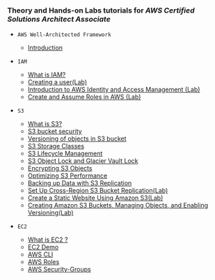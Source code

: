 ### Theory and Hands-on Labs tutorials for *AWS Certified Solutions Architect Associate*
- `AWS Well-Architected Framework`
    - [Introduction](https://github.com/iayushhb/solutions_architect-associate/blob/main/AWS-Fundamentals/Introduction.md)
-   `IAM`

    -   [What is IAM?](https://github.com/iayushhb/solutions_architect-associate/blob/main/Identity-and-Access-Management/IAM.md)
    -   [Creating a user(Lab)](https://github.com/iayushhb/solutions_architect-associate/blob/main/Identity-and-Access-Management/IAM-Lab-1.md)
    -   [Introduction to AWS Identity and Access Management (Lab)](https://github.com/iayushhb/solutions_architect-associate/blob/main/Identity-and-Access-Management/IAM-Lab-2.md)
    -   [Create and Assume Roles in AWS (Lab)](https://github.com/iayushhb/solutions_architect-associate/blob/main/Identity-and-Access-Management/IAM-Lab-3.md)

-   `S3`
    -   [What is S3?](https://github.com/iayushhb/solutions_architect-associate/blob/main/Simple-Storage-Service/S3.md)
    -   [S3 bucket security](https://github.com/iayushhb/solutions_architect-associate/blob/main/Simple-Storage-Service/S3-bucket-security.md)
    -   [Versioning of objects in S3 bucket](https://github.com/iayushhb/solutions_architect-associate/blob/main/Simple-Storage-Service/S3-versioning.md)
    -   [S3 Storage Classes](https://github.com/iayushhb/solutions_architect-associate/blob/main/Simple-Storage-Service/S3-storage-classes.md)
    -   [S3 Lifecycle Management](https://github.com/iayushhb/solutions_architect-associate/blob/main/Simple-Storage-Service/S3-lifecycle-managements.md)
    -   [S3 Object Lock and Glacier Vault Lock](https://github.com/iayushhb/solutions_architect-associate/blob/main/Simple-Storage-Service/S3-objectlockNglacierlock.md)
    -   [Encrypting S3 Objects](https://github.com/iayushhb/solutions_architect-associate/blob/main/Simple-Storage-Service/S3-object-encryption.md)
    - [Optimizing S3 Performance](https://github.com/iayushhb/solutions_architect-associate/blob/main/Simple-Storage-Service/Optimizing-S3-performance.md)
    - [Backing up Data with S3 Replication](https://github.com/iayushhb/solutions_architect-associate/blob/main/Simple-Storage-Service/S3-replication.md)
    - [Set Up Cross-Region S3 Bucket Replication(Lab)](https://github.com/iayushhb/solutions_architect-associate/blob/main/Simple-Storage-Service/Cross-Region-Replication-Demo.md)
    -   [Create a Static Website Using Amazon S3(Lab)](https://github.com/iayushhb/solutions_architect-associate/blob/main/Simple-Storage-Service/Static-Website-S3.md)
    - [Creating Amazon S3 Buckets, Managing Objects, and Enabling Versioning(Lab)](https://github.com/iayushhb/solutions_architect-associate/blob/main/Simple-Storage-Service/Bucket-creation%2CManaging-Objects%2CEnabling-Versioning.md)
-   `EC2`
    - [What is EC2 ?](https://github.com/iayushhb/solutions_architect-associate/blob/main/EC2/EC2.md)
    - [EC2 Demo](https://github.com/iayushhb/solutions_architect-associate/blob/main/EC2/Launch-Ec2.md)
    - [AWS CLI](https://github.com/iayushhb/solutions_architect-associate/blob/main/Elastic-Compute-Cloud/AWS-CommandLine.md)
    - [AWS Roles](https://github.com/iayushhb/solutions_architect-associate/blob/main/Elastic-Compute-Cloud/roles-AWS.md)
    - [AWS Security-Groups](https://github.com/iayushhb/solutions_architect-associate/blob/main/Elastic-Compute-Cloud/Security-grp.md)